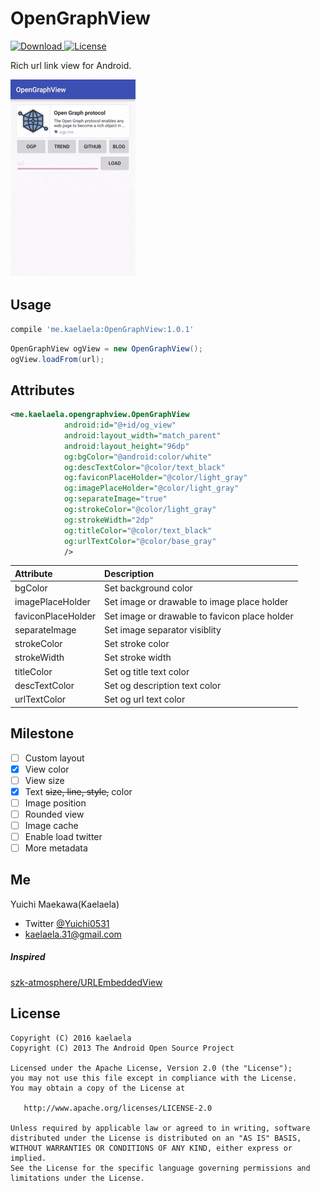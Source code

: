OpenGraphView
===

[![Download](https://api.bintray.com/packages/kaelaela/maven/OpenGraphView/images/download.svg) ](https://bintray.com/kaelaela/maven/OpenGraphView/_latestVersion)
[![License](https://img.shields.io/badge/license-Apache%202-blue.svg)](https://www.apache.org/licenses/LICENSE-2.0)

Rich url link view for Android.

![default](art/ogview.gif)

## Usage

```groovy
compile 'me.kaelaela:OpenGraphView:1.0.1'
```

```java
OpenGraphView ogView = new OpenGraphView();
ogView.loadFrom(url);
```

## Attributes

```xml
<me.kaelaela.opengraphview.OpenGraphView
            android:id="@+id/og_view"
            android:layout_width="match_parent"
            android:layout_height="96dp"
            og:bgColor="@android:color/white"
            og:descTextColor="@color/text_black"
            og:faviconPlaceHolder="@color/light_gray"
            og:imagePlaceHolder="@color/light_gray"
            og:separateImage="true"
            og:strokeColor="@color/light_gray"
            og:strokeWidth="2dp"
            og:titleColor="@color/text_black"
            og:urlTextColor="@color/base_gray"
            />
```

| Attribute | Description |
|:---|:---|
| bgColor | Set background color |
| imagePlaceHolder | Set image or drawable to image place holder |
| faviconPlaceHolder | Set image or drawable to favicon place holder |
| separateImage | Set image separator visiblity |
| strokeColor | Set stroke color |
| strokeWidth | Set stroke width |
| titleColor | Set og title text color |
| descTextColor | Set og description text color |
| urlTextColor | Set og url text color |

## Milestone

- [ ] Custom layout
 - [x] View color
 - [ ] View size
 - [x] Text ~~size, line, style,~~ color
 - [ ] Image position
 - [ ] Rounded view
- [ ] Image cache
- [ ] Enable load twitter
- [ ] More metadata

## Me

Yuichi Maekawa(Kaelaela)
* Twitter [@Yuichi0531](https://twitter.com/Yuichi0531)
* kaelaela.31@gmail.com

##### Inspired

[szk-atmosphere/URLEmbeddedView](https://github.com/szk-atmosphere/URLEmbeddedView)

License
-------
    Copyright (C) 2016 kaelaela
    Copyright (C) 2013 The Android Open Source Project

    Licensed under the Apache License, Version 2.0 (the "License");
    you may not use this file except in compliance with the License.
    You may obtain a copy of the License at

       http://www.apache.org/licenses/LICENSE-2.0

    Unless required by applicable law or agreed to in writing, software
    distributed under the License is distributed on an "AS IS" BASIS,
    WITHOUT WARRANTIES OR CONDITIONS OF ANY KIND, either express or implied.
    See the License for the specific language governing permissions and
    limitations under the License.
